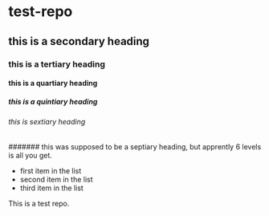 # test-repo
## this is a secondary heading
### this is a tertiary heading
#### this is a quartiary heading
##### this is a quintiary heading
###### this is sextiary heading
####### this was supposed to be a septiary heading, but apprently 6 levels is all you get.  


* first item in the list
* second item in the list
* third item in the list

This is a test repo.  
